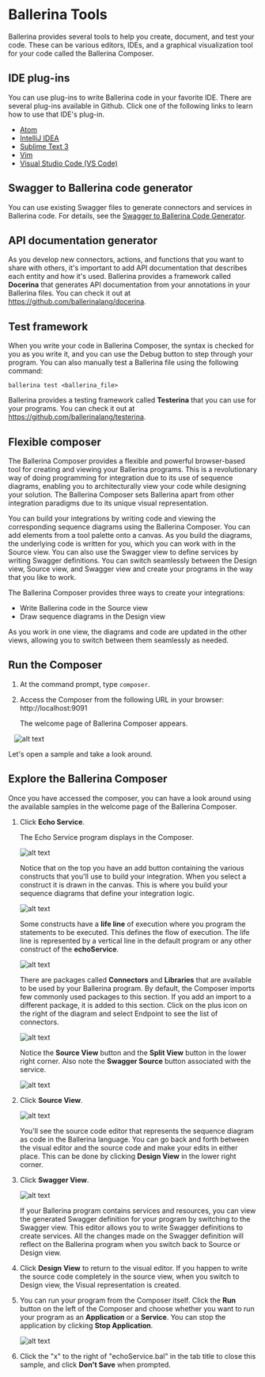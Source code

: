# Ballerina Tools

Ballerina provides several tools to help you create, document, and test your code. These can be various editors, IDEs, and a graphical visualization tool for your code called the Ballerina Composer.

## IDE plug-ins

You can use plug-ins to write Ballerina code in your favorite IDE. There are several plug-ins available in Github. Click one of the following links to learn how to use that IDE's plug-in. 

* [Atom](https://github.com/ballerinalang/plugin-atom)
* [IntelliJ IDEA](https://github.com/ballerinalang/plugin-intellij)
* [Sublime Text 3](https://github.com/ballerinalang/plugin-sublimetext3)
* [Vim](https://github.com/ballerinalang/plugin-vim)
* [Visual Studio Code (VS Code)](https://github.com/ballerinalang/plugin-vscode)

## Swagger to Ballerina code generator

You can use existing Swagger files to generate connectors and services in Ballerina code. For details, see the [Swagger to Ballerina Code Generator](https://github.com/ballerinalang/tool-swagger-ballerina/tree/master/modules/swagger-ballerina-generator).

## API documentation generator

As you develop new connectors, actions, and functions that you want to share with others, it's important to add API documentation that describes each entity and how it's used. Ballerina provides a framework called **Docerina** that generates API documentation from your annotations in your Ballerina files. You can check it out at https://github.com/ballerinalang/docerina. 

## Test framework

When you write your code in Ballerina Composer, the syntax is checked for you as you write it, and you can use the Debug button to step through your program. You can also manually test a Ballerina file using the following command:

```
ballerina test <ballerina_file>
```
Ballerina provides a testing framework called **Testerina** that you can use for your programs. You can check it out at https://github.com/ballerinalang/testerina. 

## Flexible composer

The Ballerina Composer provides a flexible and powerful browser-based tool for creating and viewing your Ballerina programs. This is a revolutionary way of doing programming for integration due to its use of sequence diagrams, enabling you to architecturally view your code while designing your solution. The Ballerina Composer sets Ballerina apart from other integration paradigms due to its unique visual representation.

You can build your integrations by writing code and viewing the corresponding sequence diagrams using the Ballerina Composer. You can add elements from a tool palette onto a canvas. As you build the diagrams, the underlying code is written for you, which you can work with in the Source view. You can also use the Swagger view to define services by writing Swagger definitions. You can switch seamlessly between the Design view, Source view, and Swagger view and create your programs in the way that you like to work.

The Ballerina Composer provides three ways to create your integrations:

* Write Ballerina code in the Source view
* Draw sequence diagrams in the Design view

As you work in one view, the diagrams and code are updated in the other views, allowing you to switch between them seamlessly as needed. 

## Run the Composer

1. At the command prompt, type `composer`.

1. Access the Composer from the following URL in your browser: http://localhost:9091

    The welcome page of Ballerina Composer appears. 
    
    ![alt text](images/ComposerNew1.png "Welcome page")
    
Let's open a sample and take a look around. 

## Explore the Ballerina Composer

Once you have accessed the composer, you can have a look around using the available samples in the welcome page of the Ballerina Composer.

1. Click **Echo Service**.

    The Echo Service program displays in the Composer.
    
    ![alt text](images/echoServiceNew1.png "Echo Service program")

    Notice that on the top you have an add button containing the various constructs that you'll use to build your integration. When you select a construct it is drawn in the canvas. This is where you build your sequence diagrams that define your integration logic.
        
    ![alt text](images/ConstructsNew1.png "Constructs")
    
    Some constructs have a **life line** of execution where you program the statements to be executed. This defines the flow of execution. The life line is represented by a vertical line in the default program or any other construct of the **echoService**.
    
    ![alt text](images/LifelineNew1.png "Ballerina construct life line")
    
    There are packages called **Connectors** and **Libraries** that are available to be used by your Ballerina program. By default, the Composer imports few commonly used packages to this section. If you add an import to a different package, it is added to this section. Click on the plus icon on the right of the diagram and select Endpoint to see the list of connectors.
    
    ![alt text](images/Connectors.png "Ballerina connectors and libraries")

    Notice the **Source View** button and the **Split View** button in the lower right corner. Also note the **Swagger Source** button associated with the service.
    
    ![alt text](images/SourceSwaggerButtons1.png "Source and Swagger buttons")
   
2. Click **Source View**. 

    ![alt text](images/EchoSourceNew1.png "Source view")

    You'll see the source code editor that represents the sequence diagram as code in the Ballerina language. You can go back and forth between the visual editor and the source code and make your edits in either place. This can be done by clicking **Design View** in the lower right corner.

3. Click **Swagger View**. 

    ![alt text](images/EchoSwaggerNew1.png "Swagger view")

    If your Ballerina program contains services and resources, you can view the generated Swagger definition for your program by switching to the Swagger view. This editor allows you to write Swagger definitions to create services. All the changes made on the Swagger definition will reflect on the Ballerina program when you switch back to Source or Design view.

4. Click **Design View** to return to the visual editor. If you happen to write the source code completely in the source view, when you switch to Design view, the Visual representation is created.

5. You can run your program from the Composer itself. Click the **Run** button on the left of the Composer and choose whether you want to run your program as an **Application** or a **Service**. You can stop the application by clicking **Stop Application**.

    ![alt text](images/BallerinaRunNew1.png "Run application")

6. Click the "x" to the right of "echoService.bal" in the tab title to close this sample, and click **Don't Save** when prompted.

